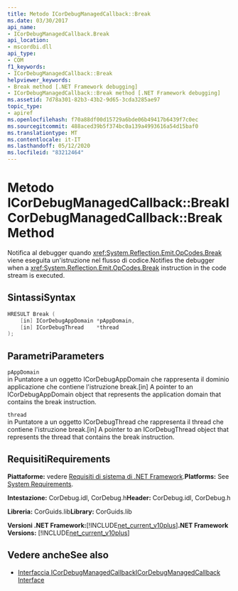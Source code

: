 ```yaml
---
title: Metodo ICorDebugManagedCallback::Break
ms.date: 03/30/2017
api_name:
- ICorDebugManagedCallback.Break
api_location:
- mscordbi.dll
api_type:
- COM
f1_keywords:
- ICorDebugManagedCallback::Break
helpviewer_keywords:
- Break method [.NET Framework debugging]
- ICorDebugManagedCallback::Break method [.NET Framework debugging]
ms.assetid: 7d78a301-82b3-43b2-9d65-3cda3285ae97
topic_type:
- apiref
ms.openlocfilehash: f70a88df00d15729a6bde06b49417b6439f7c0ec
ms.sourcegitcommit: 488aced39b5f374bc0a139a4993616a54d15baf0
ms.translationtype: MT
ms.contentlocale: it-IT
ms.lasthandoff: 05/12/2020
ms.locfileid: "83212464"
---
```

# <a name="icordebugmanagedcallbackbreak-method"></a><span data-ttu-id="b63b1-102">Metodo ICorDebugManagedCallback::Break</span><span class="sxs-lookup"><span data-stu-id="b63b1-102">ICorDebugManagedCallback::Break Method</span></span>

<span data-ttu-id="b63b1-103">Notifica al debugger quando <xref:System.Reflection.Emit.OpCodes.Break> viene eseguita un'istruzione nel flusso di codice.</span><span class="sxs-lookup"><span data-stu-id="b63b1-103">Notifies the debugger when a <xref:System.Reflection.Emit.OpCodes.Break> instruction in the code stream is executed.</span></span>

## <a name="syntax"></a><span data-ttu-id="b63b1-104">Sintassi</span><span class="sxs-lookup"><span data-stu-id="b63b1-104">Syntax</span></span>

```cpp
HRESULT Break (
    [in] ICorDebugAppDomain *pAppDomain,
    [in] ICorDebugThread    *thread
);
```

## <a name="parameters"></a><span data-ttu-id="b63b1-105">Parametri</span><span class="sxs-lookup"><span data-stu-id="b63b1-105">Parameters</span></span>

`pAppDomain`\
<span data-ttu-id="b63b1-106">in Puntatore a un oggetto ICorDebugAppDomain che rappresenta il dominio applicazione che contiene l'istruzione break.</span><span class="sxs-lookup"><span data-stu-id="b63b1-106">[in] A pointer to an ICorDebugAppDomain object that represents the application domain that contains the break instruction.</span></span>

`thread`\
<span data-ttu-id="b63b1-107">in Puntatore a un oggetto ICorDebugThread che rappresenta il thread che contiene l'istruzione break.</span><span class="sxs-lookup"><span data-stu-id="b63b1-107">[in] A pointer to an ICorDebugThread object that represents the thread that contains the break instruction.</span></span>

## <a name="requirements"></a><span data-ttu-id="b63b1-108">Requisiti</span><span class="sxs-lookup"><span data-stu-id="b63b1-108">Requirements</span></span>

<span data-ttu-id="b63b1-109">**Piattaforme:** vedere [Requisiti di sistema di .NET Framework](../../get-started/system-requirements.md).</span><span class="sxs-lookup"><span data-stu-id="b63b1-109">**Platforms:** See [System Requirements](../../get-started/system-requirements.md).</span></span>

<span data-ttu-id="b63b1-110">**Intestazione:** CorDebug.idl, CorDebug.h</span><span class="sxs-lookup"><span data-stu-id="b63b1-110">**Header:** CorDebug.idl, CorDebug.h</span></span>

<span data-ttu-id="b63b1-111">**Libreria:** CorGuids.lib</span><span class="sxs-lookup"><span data-stu-id="b63b1-111">**Library:** CorGuids.lib</span></span>

<span data-ttu-id="b63b1-112">**Versioni .NET Framework:**[!INCLUDE[net_current_v10plus](../../../../includes/net-current-v10plus-md.md)]</span><span class="sxs-lookup"><span data-stu-id="b63b1-112">**.NET Framework Versions:** [!INCLUDE[net_current_v10plus](../../../../includes/net-current-v10plus-md.md)]</span></span>

## <a name="see-also"></a><span data-ttu-id="b63b1-113">Vedere anche</span><span class="sxs-lookup"><span data-stu-id="b63b1-113">See also</span></span>

- [<span data-ttu-id="b63b1-114">Interfaccia ICorDebugManagedCallback</span><span class="sxs-lookup"><span data-stu-id="b63b1-114">ICorDebugManagedCallback Interface</span></span>](icordebugmanagedcallback-interface.md)
